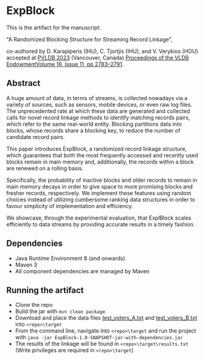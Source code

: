 
# ExpBlock
This is the artifact for the manuscript:

"A Randomized Blocking Structure for Streaming Record Linkage", 

co-authored by D. Karapiperis (IHU), C. Tjortjis (IHU), and V. Verykios (HOU) accepted at [PVLDB 2023](https://vldb.org/2023/) (Vancouver, Canada)
[Proceedings of the VLDB EndowmentVolume 16, Issue 11, pp 2783–2791](https://dl.acm.org/doi/10.14778/3611479.3611487).


## Abstract

A huge amount of data, in terms of streams, is collected nowadays via a variety of sources, such as sensors, mobile devices, or even raw log files. The unprecedented rate at which these data are generated and collected calls for novel record linkage methods to identify matching records pairs, which refer to the same real-world entity. Blocking partitions data into blocks, whose records share a blocking key, to reduce the number of candidate record pairs. 


This paper introduces ExpBlock, a randomized record linkage structure, which guarantees that both the most frequently accessed and recently used blocks remain in main memory and, additionally, the records within a block are renewed on a rolling basis. 


Specifically, the probability of inactive blocks and older records to remain in main memory decays in order to give space to more promising blocks and fresher records, respectively. We implement these features using random choices instead of utilizing cumbersome ranking data structures in order to favour simplicity of implementation and efficiency. 


We showcase, through the experimental evaluation, that ExplBlock scales efficiently to data streams by providing accurate results in a timely fashion.

## Dependencies
- Java Runtime Environment 8 (and onwards)
- Maven 3
- All component dependencies are managed by Maven

## Running the artifact

- Clone the repo
- Build the jar with `mvn clean package`
- Download and place the data files [test_voters_A.txt](https://www.dropbox.com/s/lgzky6gpwz1vpi8/test_voters_A.txt?dl=0) and [test_voters_B.txt](https://www.dropbox.com/s/67zdw71hlju89ec/test_voters_B.txt?dl=0) into `<repo>\target` 
- From the command line, navigate into `<repo>\target` and run the project with `java -jar ExpBlock-1.0-SNAPSHOT-jar-with-dependencies.jar`
- The results of the linkage will be found in `<repo>\target\results.txt` (Write privileges are required in `<repo>\target`)
